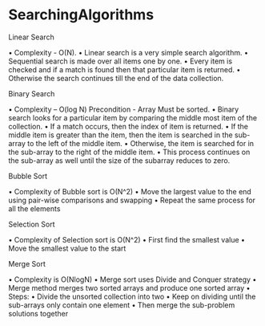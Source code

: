 # SearchingAlgorithms

 Linear Search
 
• Complexity - O(N).
• Linear search is a very simple search algorithm.
• Sequential search is made over all items one by one.
• Every item is checked and if a match is found then that particular item is returned.
• Otherwise the search continues till the end of the data collection.

Binary Search
 
• Complexity – O(log N)
Precondition - Array Must be sorted.
• Binary search looks for a particular item by comparing the middle most item of the collection.
• If a match occurs, then the index of item is returned.
• If the middle item is greater than the item, then the item is searched
in the sub-array to the left of the middle item.
• Otherwise, the item is searched for in the sub-array to the right of the middle item.
• This process continues on the sub-array as well until the size of the subarray reduces to zero.


 Bubble Sort
 
• Complexity of Bubble sort is O(N^2)
• Move the largest value to the end using pair-wise comparisons and swapping
• Repeat the same process for all the elements


 Selection Sort
 
• Complexity of Selection sort is O(N^2) • First find the smallest value
• Move the smallest value to the start

 Merge Sort
 
• Complexity is O(NlogN)
• Merge sort uses Divide and Conquer strategy
• Merge method merges two sorted arrays and produce one sorted array
• Steps:
• Divide the unsorted collection into two
• Keep on dividing until the sub-arrays only contain one element • Then merge the sub-problem solutions together
  
